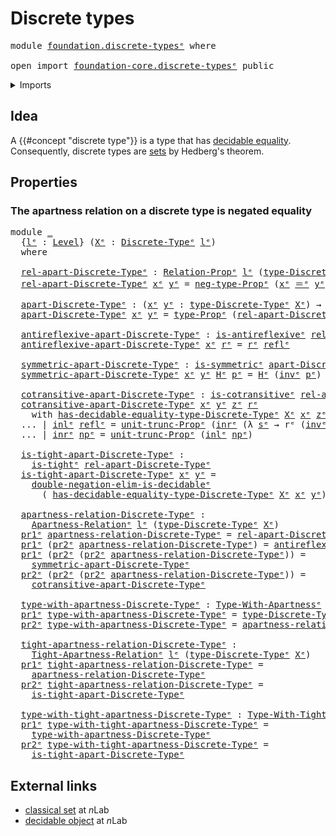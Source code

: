 # Discrete types

<pre class="Agda"><a id="27" class="Keyword">module</a> <a id="34" href="foundation.discrete-types%25E1%25B5%2589.html" class="Module">foundation.discrete-typesᵉ</a> <a id="61" class="Keyword">where</a>

<a id="68" class="Keyword">open</a> <a id="73" class="Keyword">import</a> <a id="80" href="foundation-core.discrete-types%25E1%25B5%2589.html" class="Module">foundation-core.discrete-typesᵉ</a> <a id="112" class="Keyword">public</a>
</pre>
<details><summary>Imports</summary>

<pre class="Agda"><a id="169" class="Keyword">open</a> <a id="174" class="Keyword">import</a> <a id="181" href="foundation.apartness-relations%25E1%25B5%2589.html" class="Module">foundation.apartness-relationsᵉ</a>
<a id="213" class="Keyword">open</a> <a id="218" class="Keyword">import</a> <a id="225" href="foundation.binary-relations%25E1%25B5%2589.html" class="Module">foundation.binary-relationsᵉ</a>
<a id="254" class="Keyword">open</a> <a id="259" class="Keyword">import</a> <a id="266" href="foundation.decidable-types%25E1%25B5%2589.html" class="Module">foundation.decidable-typesᵉ</a>
<a id="294" class="Keyword">open</a> <a id="299" class="Keyword">import</a> <a id="306" href="foundation.dependent-pair-types%25E1%25B5%2589.html" class="Module">foundation.dependent-pair-typesᵉ</a>
<a id="339" class="Keyword">open</a> <a id="344" class="Keyword">import</a> <a id="351" href="foundation.negation%25E1%25B5%2589.html" class="Module">foundation.negationᵉ</a>
<a id="372" class="Keyword">open</a> <a id="377" class="Keyword">import</a> <a id="384" href="foundation.propositional-truncations%25E1%25B5%2589.html" class="Module">foundation.propositional-truncationsᵉ</a>
<a id="422" class="Keyword">open</a> <a id="427" class="Keyword">import</a> <a id="434" href="foundation.tight-apartness-relations%25E1%25B5%2589.html" class="Module">foundation.tight-apartness-relationsᵉ</a>
<a id="472" class="Keyword">open</a> <a id="477" class="Keyword">import</a> <a id="484" href="foundation.universe-levels%25E1%25B5%2589.html" class="Module">foundation.universe-levelsᵉ</a>

<a id="513" class="Keyword">open</a> <a id="518" class="Keyword">import</a> <a id="525" href="foundation-core.coproduct-types%25E1%25B5%2589.html" class="Module">foundation-core.coproduct-typesᵉ</a>
<a id="558" class="Keyword">open</a> <a id="563" class="Keyword">import</a> <a id="570" href="foundation-core.identity-types%25E1%25B5%2589.html" class="Module">foundation-core.identity-typesᵉ</a>
<a id="602" class="Keyword">open</a> <a id="607" class="Keyword">import</a> <a id="614" href="foundation-core.propositions%25E1%25B5%2589.html" class="Module">foundation-core.propositionsᵉ</a>
</pre>
</details>

## Idea

A {{#concept "discrete type"}} is a type that has
[decidable equality](foundation.decidable-equality.md). Consequently, discrete
types are [sets](foundation-core.sets.md) by Hedberg's theorem.

## Properties

### The apartness relation on a discrete type is negated equality

<pre class="Agda"><a id="954" class="Keyword">module</a> <a id="961" href="foundation.discrete-types%25E1%25B5%2589.html#961" class="Module">_</a>
  <a id="965" class="Symbol">{</a><a id="966" href="foundation.discrete-types%25E1%25B5%2589.html#966" class="Bound">lᵉ</a> <a id="969" class="Symbol">:</a> <a id="971" href="Agda.Primitive.html#742" class="Postulate">Level</a><a id="976" class="Symbol">}</a> <a id="978" class="Symbol">(</a><a id="979" href="foundation.discrete-types%25E1%25B5%2589.html#979" class="Bound">Xᵉ</a> <a id="982" class="Symbol">:</a> <a id="984" href="foundation-core.discrete-types%25E1%25B5%2589.html#547" class="Function">Discrete-Typeᵉ</a> <a id="999" href="foundation.discrete-types%25E1%25B5%2589.html#966" class="Bound">lᵉ</a><a id="1001" class="Symbol">)</a>
  <a id="1005" class="Keyword">where</a>

  <a id="1014" href="foundation.discrete-types%25E1%25B5%2589.html#1014" class="Function">rel-apart-Discrete-Typeᵉ</a> <a id="1039" class="Symbol">:</a> <a id="1041" href="foundation.binary-relations%25E1%25B5%2589.html#1550" class="Function">Relation-Propᵉ</a> <a id="1056" href="foundation.discrete-types%25E1%25B5%2589.html#966" class="Bound">lᵉ</a> <a id="1059" class="Symbol">(</a><a id="1060" href="foundation-core.discrete-types%25E1%25B5%2589.html#710" class="Function">type-Discrete-Typeᵉ</a> <a id="1080" href="foundation.discrete-types%25E1%25B5%2589.html#979" class="Bound">Xᵉ</a><a id="1082" class="Symbol">)</a>
  <a id="1086" href="foundation.discrete-types%25E1%25B5%2589.html#1014" class="Function">rel-apart-Discrete-Typeᵉ</a> <a id="1111" href="foundation.discrete-types%25E1%25B5%2589.html#1111" class="Bound">xᵉ</a> <a id="1114" href="foundation.discrete-types%25E1%25B5%2589.html#1114" class="Bound">yᵉ</a> <a id="1117" class="Symbol">=</a> <a id="1119" href="foundation.negation%25E1%25B5%2589.html#883" class="Function">neg-type-Propᵉ</a> <a id="1134" class="Symbol">(</a><a id="1135" href="foundation.discrete-types%25E1%25B5%2589.html#1111" class="Bound">xᵉ</a> <a id="1138" href="foundation-core.identity-types%25E1%25B5%2589.html#2730" class="Function Operator">＝ᵉ</a> <a id="1141" href="foundation.discrete-types%25E1%25B5%2589.html#1114" class="Bound">yᵉ</a><a id="1143" class="Symbol">)</a>

  <a id="1148" href="foundation.discrete-types%25E1%25B5%2589.html#1148" class="Function">apart-Discrete-Typeᵉ</a> <a id="1169" class="Symbol">:</a> <a id="1171" class="Symbol">(</a><a id="1172" href="foundation.discrete-types%25E1%25B5%2589.html#1172" class="Bound">xᵉ</a> <a id="1175" href="foundation.discrete-types%25E1%25B5%2589.html#1175" class="Bound">yᵉ</a> <a id="1178" class="Symbol">:</a> <a id="1180" href="foundation-core.discrete-types%25E1%25B5%2589.html#710" class="Function">type-Discrete-Typeᵉ</a> <a id="1200" href="foundation.discrete-types%25E1%25B5%2589.html#979" class="Bound">Xᵉ</a><a id="1202" class="Symbol">)</a> <a id="1204" class="Symbol">→</a> <a id="1206" href="Agda.Primitive.html#429" class="Primitive">UUᵉ</a> <a id="1210" href="foundation.discrete-types%25E1%25B5%2589.html#966" class="Bound">lᵉ</a>
  <a id="1215" href="foundation.discrete-types%25E1%25B5%2589.html#1148" class="Function">apart-Discrete-Typeᵉ</a> <a id="1236" href="foundation.discrete-types%25E1%25B5%2589.html#1236" class="Bound">xᵉ</a> <a id="1239" href="foundation.discrete-types%25E1%25B5%2589.html#1239" class="Bound">yᵉ</a> <a id="1242" class="Symbol">=</a> <a id="1244" href="foundation-core.propositions%25E1%25B5%2589.html#1288" class="Function">type-Propᵉ</a> <a id="1255" class="Symbol">(</a><a id="1256" href="foundation.discrete-types%25E1%25B5%2589.html#1014" class="Function">rel-apart-Discrete-Typeᵉ</a> <a id="1281" href="foundation.discrete-types%25E1%25B5%2589.html#1236" class="Bound">xᵉ</a> <a id="1284" href="foundation.discrete-types%25E1%25B5%2589.html#1239" class="Bound">yᵉ</a><a id="1286" class="Symbol">)</a>

  <a id="1291" href="foundation.discrete-types%25E1%25B5%2589.html#1291" class="Function">antireflexive-apart-Discrete-Typeᵉ</a> <a id="1326" class="Symbol">:</a> <a id="1328" href="foundation.apartness-relations%25E1%25B5%2589.html#1456" class="Function">is-antireflexiveᵉ</a> <a id="1346" href="foundation.discrete-types%25E1%25B5%2589.html#1014" class="Function">rel-apart-Discrete-Typeᵉ</a>
  <a id="1373" href="foundation.discrete-types%25E1%25B5%2589.html#1291" class="Function">antireflexive-apart-Discrete-Typeᵉ</a> <a id="1408" href="foundation.discrete-types%25E1%25B5%2589.html#1408" class="Bound">xᵉ</a> <a id="1411" href="foundation.discrete-types%25E1%25B5%2589.html#1411" class="Bound">rᵉ</a> <a id="1414" class="Symbol">=</a> <a id="1416" href="foundation.discrete-types%25E1%25B5%2589.html#1411" class="Bound">rᵉ</a> <a id="1419" href="foundation-core.identity-types%25E1%25B5%2589.html#2694" class="InductiveConstructor">reflᵉ</a>

  <a id="1428" href="foundation.discrete-types%25E1%25B5%2589.html#1428" class="Function">symmetric-apart-Discrete-Typeᵉ</a> <a id="1459" class="Symbol">:</a> <a id="1461" href="foundation.binary-relations%25E1%25B5%2589.html#3593" class="Function">is-symmetricᵉ</a> <a id="1475" href="foundation.discrete-types%25E1%25B5%2589.html#1148" class="Function">apart-Discrete-Typeᵉ</a>
  <a id="1498" href="foundation.discrete-types%25E1%25B5%2589.html#1428" class="Function">symmetric-apart-Discrete-Typeᵉ</a> <a id="1529" href="foundation.discrete-types%25E1%25B5%2589.html#1529" class="Bound">xᵉ</a> <a id="1532" href="foundation.discrete-types%25E1%25B5%2589.html#1532" class="Bound">yᵉ</a> <a id="1535" href="foundation.discrete-types%25E1%25B5%2589.html#1535" class="Bound">Hᵉ</a> <a id="1538" href="foundation.discrete-types%25E1%25B5%2589.html#1538" class="Bound">pᵉ</a> <a id="1541" class="Symbol">=</a> <a id="1543" href="foundation.discrete-types%25E1%25B5%2589.html#1535" class="Bound">Hᵉ</a> <a id="1546" class="Symbol">(</a><a id="1547" href="foundation-core.identity-types%25E1%25B5%2589.html#6276" class="Function">invᵉ</a> <a id="1552" href="foundation.discrete-types%25E1%25B5%2589.html#1538" class="Bound">pᵉ</a><a id="1554" class="Symbol">)</a>

  <a id="1559" href="foundation.discrete-types%25E1%25B5%2589.html#1559" class="Function">cotransitive-apart-Discrete-Typeᵉ</a> <a id="1593" class="Symbol">:</a> <a id="1595" href="foundation.apartness-relations%25E1%25B5%2589.html#1824" class="Function">is-cotransitiveᵉ</a> <a id="1612" href="foundation.discrete-types%25E1%25B5%2589.html#1014" class="Function">rel-apart-Discrete-Typeᵉ</a>
  <a id="1639" href="foundation.discrete-types%25E1%25B5%2589.html#1559" class="Function">cotransitive-apart-Discrete-Typeᵉ</a> <a id="1673" href="foundation.discrete-types%25E1%25B5%2589.html#1673" class="Bound">xᵉ</a> <a id="1676" href="foundation.discrete-types%25E1%25B5%2589.html#1676" class="Bound">yᵉ</a> <a id="1679" href="foundation.discrete-types%25E1%25B5%2589.html#1679" class="Bound">zᵉ</a> <a id="1682" href="foundation.discrete-types%25E1%25B5%2589.html#1682" class="Bound">rᵉ</a>
    <a id="1689" class="Keyword">with</a> <a id="1694" href="foundation-core.discrete-types%25E1%25B5%2589.html#774" class="Function">has-decidable-equality-type-Discrete-Typeᵉ</a> <a id="1737" href="foundation.discrete-types%25E1%25B5%2589.html#979" class="Bound">Xᵉ</a> <a id="1740" href="foundation.discrete-types%25E1%25B5%2589.html#1673" class="Bound">xᵉ</a> <a id="1743" href="foundation.discrete-types%25E1%25B5%2589.html#1679" class="Bound">zᵉ</a>
  <a id="1748" class="Symbol">...</a> <a id="1752" class="Symbol">|</a> <a id="1754" href="foundation-core.coproduct-types%25E1%25B5%2589.html#473" class="InductiveConstructor">inlᵉ</a> <a id="1759" href="foundation-core.identity-types%25E1%25B5%2589.html#2694" class="InductiveConstructor">reflᵉ</a> <a id="1765" class="Symbol">=</a> <a id="1767" href="foundation.propositional-truncations%25E1%25B5%2589.html#1593" class="Function">unit-trunc-Propᵉ</a> <a id="1784" class="Symbol">(</a><a id="1785" href="foundation-core.coproduct-types%25E1%25B5%2589.html#496" class="InductiveConstructor">inrᵉ</a> <a id="1790" class="Symbol">(λ</a> <a id="1793" href="foundation.discrete-types%25E1%25B5%2589.html#1793" class="Bound">sᵉ</a> <a id="1796" class="Symbol">→</a> <a id="1798" class="Bound">rᵉ</a> <a id="1801" class="Symbol">(</a><a id="1802" href="foundation-core.identity-types%25E1%25B5%2589.html#6276" class="Function">invᵉ</a> <a id="1807" href="foundation.discrete-types%25E1%25B5%2589.html#1793" class="Bound">sᵉ</a><a id="1809" class="Symbol">)))</a>
  <a id="1815" class="Symbol">...</a> <a id="1819" class="Symbol">|</a> <a id="1821" href="foundation-core.coproduct-types%25E1%25B5%2589.html#496" class="InductiveConstructor">inrᵉ</a> <a id="1826" href="foundation.discrete-types%25E1%25B5%2589.html#1826" class="Bound">npᵉ</a> <a id="1830" class="Symbol">=</a> <a id="1832" href="foundation.propositional-truncations%25E1%25B5%2589.html#1593" class="Function">unit-trunc-Propᵉ</a> <a id="1849" class="Symbol">(</a><a id="1850" href="foundation-core.coproduct-types%25E1%25B5%2589.html#473" class="InductiveConstructor">inlᵉ</a> <a id="1855" href="foundation.discrete-types%25E1%25B5%2589.html#1826" class="Bound">npᵉ</a><a id="1858" class="Symbol">)</a>

  <a id="1863" href="foundation.discrete-types%25E1%25B5%2589.html#1863" class="Function">is-tight-apart-Discrete-Typeᵉ</a> <a id="1893" class="Symbol">:</a>
    <a id="1899" href="foundation.tight-apartness-relations%25E1%25B5%2589.html#844" class="Function">is-tightᵉ</a> <a id="1909" href="foundation.discrete-types%25E1%25B5%2589.html#1014" class="Function">rel-apart-Discrete-Typeᵉ</a>
  <a id="1936" href="foundation.discrete-types%25E1%25B5%2589.html#1863" class="Function">is-tight-apart-Discrete-Typeᵉ</a> <a id="1966" href="foundation.discrete-types%25E1%25B5%2589.html#1966" class="Bound">xᵉ</a> <a id="1969" href="foundation.discrete-types%25E1%25B5%2589.html#1969" class="Bound">yᵉ</a> <a id="1972" class="Symbol">=</a>
    <a id="1978" href="foundation.decidable-types%25E1%25B5%2589.html#8021" class="Function">double-negation-elim-is-decidableᵉ</a>
      <a id="2019" class="Symbol">(</a> <a id="2021" href="foundation-core.discrete-types%25E1%25B5%2589.html#774" class="Function">has-decidable-equality-type-Discrete-Typeᵉ</a> <a id="2064" href="foundation.discrete-types%25E1%25B5%2589.html#979" class="Bound">Xᵉ</a> <a id="2067" href="foundation.discrete-types%25E1%25B5%2589.html#1966" class="Bound">xᵉ</a> <a id="2070" href="foundation.discrete-types%25E1%25B5%2589.html#1969" class="Bound">yᵉ</a><a id="2072" class="Symbol">)</a>

  <a id="2077" href="foundation.discrete-types%25E1%25B5%2589.html#2077" class="Function">apartness-relation-Discrete-Typeᵉ</a> <a id="2111" class="Symbol">:</a>
    <a id="2117" href="foundation.apartness-relations%25E1%25B5%2589.html#2095" class="Function">Apartness-Relationᵉ</a> <a id="2137" href="foundation.discrete-types%25E1%25B5%2589.html#966" class="Bound">lᵉ</a> <a id="2140" class="Symbol">(</a><a id="2141" href="foundation-core.discrete-types%25E1%25B5%2589.html#710" class="Function">type-Discrete-Typeᵉ</a> <a id="2161" href="foundation.discrete-types%25E1%25B5%2589.html#979" class="Bound">Xᵉ</a><a id="2163" class="Symbol">)</a>
  <a id="2167" href="foundation.dependent-pair-types%25E1%25B5%2589.html#697" class="Field">pr1ᵉ</a> <a id="2172" href="foundation.discrete-types%25E1%25B5%2589.html#2077" class="Function">apartness-relation-Discrete-Typeᵉ</a> <a id="2206" class="Symbol">=</a> <a id="2208" href="foundation.discrete-types%25E1%25B5%2589.html#1014" class="Function">rel-apart-Discrete-Typeᵉ</a>
  <a id="2235" href="foundation.dependent-pair-types%25E1%25B5%2589.html#697" class="Field">pr1ᵉ</a> <a id="2240" class="Symbol">(</a><a id="2241" href="foundation.dependent-pair-types%25E1%25B5%2589.html#711" class="Field">pr2ᵉ</a> <a id="2246" href="foundation.discrete-types%25E1%25B5%2589.html#2077" class="Function">apartness-relation-Discrete-Typeᵉ</a><a id="2279" class="Symbol">)</a> <a id="2281" class="Symbol">=</a> <a id="2283" href="foundation.discrete-types%25E1%25B5%2589.html#1291" class="Function">antireflexive-apart-Discrete-Typeᵉ</a>
  <a id="2320" href="foundation.dependent-pair-types%25E1%25B5%2589.html#697" class="Field">pr1ᵉ</a> <a id="2325" class="Symbol">(</a><a id="2326" href="foundation.dependent-pair-types%25E1%25B5%2589.html#711" class="Field">pr2ᵉ</a> <a id="2331" class="Symbol">(</a><a id="2332" href="foundation.dependent-pair-types%25E1%25B5%2589.html#711" class="Field">pr2ᵉ</a> <a id="2337" href="foundation.discrete-types%25E1%25B5%2589.html#2077" class="Function">apartness-relation-Discrete-Typeᵉ</a><a id="2370" class="Symbol">))</a> <a id="2373" class="Symbol">=</a>
    <a id="2379" href="foundation.discrete-types%25E1%25B5%2589.html#1428" class="Function">symmetric-apart-Discrete-Typeᵉ</a>
  <a id="2412" href="foundation.dependent-pair-types%25E1%25B5%2589.html#711" class="Field">pr2ᵉ</a> <a id="2417" class="Symbol">(</a><a id="2418" href="foundation.dependent-pair-types%25E1%25B5%2589.html#711" class="Field">pr2ᵉ</a> <a id="2423" class="Symbol">(</a><a id="2424" href="foundation.dependent-pair-types%25E1%25B5%2589.html#711" class="Field">pr2ᵉ</a> <a id="2429" href="foundation.discrete-types%25E1%25B5%2589.html#2077" class="Function">apartness-relation-Discrete-Typeᵉ</a><a id="2462" class="Symbol">))</a> <a id="2465" class="Symbol">=</a>
    <a id="2471" href="foundation.discrete-types%25E1%25B5%2589.html#1559" class="Function">cotransitive-apart-Discrete-Typeᵉ</a>

  <a id="2508" href="foundation.discrete-types%25E1%25B5%2589.html#2508" class="Function">type-with-apartness-Discrete-Typeᵉ</a> <a id="2543" class="Symbol">:</a> <a id="2545" href="foundation.apartness-relations%25E1%25B5%2589.html#3175" class="Function">Type-With-Apartnessᵉ</a> <a id="2566" href="foundation.discrete-types%25E1%25B5%2589.html#966" class="Bound">lᵉ</a> <a id="2569" href="foundation.discrete-types%25E1%25B5%2589.html#966" class="Bound">lᵉ</a>
  <a id="2574" href="foundation.dependent-pair-types%25E1%25B5%2589.html#697" class="Field">pr1ᵉ</a> <a id="2579" href="foundation.discrete-types%25E1%25B5%2589.html#2508" class="Function">type-with-apartness-Discrete-Typeᵉ</a> <a id="2614" class="Symbol">=</a> <a id="2616" href="foundation-core.discrete-types%25E1%25B5%2589.html#710" class="Function">type-Discrete-Typeᵉ</a> <a id="2636" href="foundation.discrete-types%25E1%25B5%2589.html#979" class="Bound">Xᵉ</a>
  <a id="2641" href="foundation.dependent-pair-types%25E1%25B5%2589.html#711" class="Field">pr2ᵉ</a> <a id="2646" href="foundation.discrete-types%25E1%25B5%2589.html#2508" class="Function">type-with-apartness-Discrete-Typeᵉ</a> <a id="2681" class="Symbol">=</a> <a id="2683" href="foundation.discrete-types%25E1%25B5%2589.html#2077" class="Function">apartness-relation-Discrete-Typeᵉ</a>

  <a id="2720" href="foundation.discrete-types%25E1%25B5%2589.html#2720" class="Function">tight-apartness-relation-Discrete-Typeᵉ</a> <a id="2760" class="Symbol">:</a>
    <a id="2766" href="foundation.tight-apartness-relations%25E1%25B5%2589.html#1258" class="Function">Tight-Apartness-Relationᵉ</a> <a id="2792" href="foundation.discrete-types%25E1%25B5%2589.html#966" class="Bound">lᵉ</a> <a id="2795" class="Symbol">(</a><a id="2796" href="foundation-core.discrete-types%25E1%25B5%2589.html#710" class="Function">type-Discrete-Typeᵉ</a> <a id="2816" href="foundation.discrete-types%25E1%25B5%2589.html#979" class="Bound">Xᵉ</a><a id="2818" class="Symbol">)</a>
  <a id="2822" href="foundation.dependent-pair-types%25E1%25B5%2589.html#697" class="Field">pr1ᵉ</a> <a id="2827" href="foundation.discrete-types%25E1%25B5%2589.html#2720" class="Function">tight-apartness-relation-Discrete-Typeᵉ</a> <a id="2867" class="Symbol">=</a>
    <a id="2873" href="foundation.discrete-types%25E1%25B5%2589.html#2077" class="Function">apartness-relation-Discrete-Typeᵉ</a>
  <a id="2909" href="foundation.dependent-pair-types%25E1%25B5%2589.html#711" class="Field">pr2ᵉ</a> <a id="2914" href="foundation.discrete-types%25E1%25B5%2589.html#2720" class="Function">tight-apartness-relation-Discrete-Typeᵉ</a> <a id="2954" class="Symbol">=</a>
    <a id="2960" href="foundation.discrete-types%25E1%25B5%2589.html#1863" class="Function">is-tight-apart-Discrete-Typeᵉ</a>

  <a id="2993" href="foundation.discrete-types%25E1%25B5%2589.html#2993" class="Function">type-with-tight-apartness-Discrete-Typeᵉ</a> <a id="3034" class="Symbol">:</a> <a id="3036" href="foundation.tight-apartness-relations%25E1%25B5%2589.html#1933" class="Function">Type-With-Tight-Apartnessᵉ</a> <a id="3063" href="foundation.discrete-types%25E1%25B5%2589.html#966" class="Bound">lᵉ</a> <a id="3066" href="foundation.discrete-types%25E1%25B5%2589.html#966" class="Bound">lᵉ</a>
  <a id="3071" href="foundation.dependent-pair-types%25E1%25B5%2589.html#697" class="Field">pr1ᵉ</a> <a id="3076" href="foundation.discrete-types%25E1%25B5%2589.html#2993" class="Function">type-with-tight-apartness-Discrete-Typeᵉ</a> <a id="3117" class="Symbol">=</a>
    <a id="3123" href="foundation.discrete-types%25E1%25B5%2589.html#2508" class="Function">type-with-apartness-Discrete-Typeᵉ</a>
  <a id="3160" href="foundation.dependent-pair-types%25E1%25B5%2589.html#711" class="Field">pr2ᵉ</a> <a id="3165" href="foundation.discrete-types%25E1%25B5%2589.html#2993" class="Function">type-with-tight-apartness-Discrete-Typeᵉ</a> <a id="3206" class="Symbol">=</a>
    <a id="3212" href="foundation.discrete-types%25E1%25B5%2589.html#1863" class="Function">is-tight-apart-Discrete-Typeᵉ</a>
</pre>
## External links

- [classical set](https://ncatlab.org/nlab/show/classical+set) at $n$Lab
- [decidable object](https://ncatlab.org/nlab/show/decidable+object) at $n$Lab